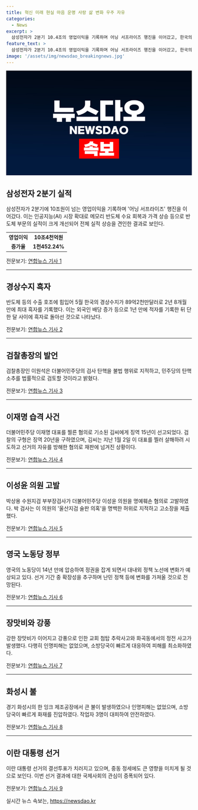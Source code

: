 ```yaml
---
title: 혁신 미래 현실 마음 운명 사랑 삶 변화 우주 자유
categories:
  - News
excerpt: >
  삼성전자가 2분기 10.4조의 영업이익을 기록하며 어닝 서프라이즈 행진을 이어갔고, 한국의 경상수지는 2년 8개월만에 최대 흑자를 기록했습니다. 더불어민주당 탄핵과 관련해 이원석 검찰총장은 직권남용과 명예훼손 등 위법성을 검토하겠다 밝혔으며, 노동당 정부가 탄생하면서 영국의 대내외 정책에 변화가 예상된다. 이란 대통령 선거의 결선투표가 이루어지며 국제사회의 이목이 쏠린다.
feature_text: >
  삼성전자가 2분기 10.4조의 영업이익을 기록하며 어닝 서프라이즈 행진을 이어갔고, 한국의 경상수지는 2년 8개월만에 최대 흑자를 기록했습니다. 더불어민주당 탄핵과 관련해 이원석 검찰총장은 직권남용과 명예훼손 등 위법성을 검토하겠다 밝혔으며, 노동당 정부가 탄생하면서 영국의 대내외 정책에 변화가 예상된다. 이란 대통령 선거의 결선투표가 이루어지며 국제사회의 이목이 쏠린다.
image: '/assets/img/newsdao_breakingnews.jpg'
---
```


<p><img src="/assets/img/newsdao_breakingnews.jpg" alt="flaretime 속보" /></p>

<div>
<h2 data-ke-size="size26">삼성전자 2분기 실적</h2>
<p data-ke-size="size16">삼성전자가 2분기에 10조원이 넘는 영업이익을 기록하며 '어닝 서프라이즈' 행진을 이어갔다. 이는 인공지능(AI) 시장 확대로 메모리 반도체 수요 회복과 가격 상승 등으로 반도체 부문의 실적이 크게 개선되어 전체 실적 상승을 견인한 결과로 보인다.</p>
<table>
<tbody>
<tr>
<td style="text-align: center; height: 17px;"><b>영업이익</b></td>
<td style="text-align: center; height: 17px;"><b>10조4천억원</b></td>
</tr>
<tr>
<td style="text-align: center; height: 17px;"><b>증가율</b></td>
<td style="text-align: center; height: 17px;"><b>1천452.24%</b></td>
</tr>
</tbody>
</table>
<p data-ke-size="size16">전문보기: <a href="https://www.yna.co.kr/view/AKR20240705024652527">연합뉴스 기사 1</a></p>
<hr>
<h2 data-ke-size="size26">경상수지 흑자</h2>
<p data-ke-size="size16">반도체 등의 수출 호조에 힘입어 5월 한국의 경상수지가 89억2천만달러로 2년 8개월 만에 최대 흑자를 기록했다. 이는 외국인 배당 증가 등으로 1년 만에 적자를 기록한 뒤 단 한 달 사이에 흑자로 돌아선 것으로 나타났다.</p>
<p data-ke-size="size16">전문보기: <a href="https://www.yna.co.kr/view/AKR20240705016151002">연합뉴스 기사 2</a></p>
<hr>
<h2 data-ke-size="size26">검찰총장의 발언</h2>
<p data-ke-size="size16">검찰총장인 이원석은 더불어민주당의 검사 탄핵을 불법 행위로 지적하고, 민주당의 탄핵 소추를 법률적으로 검토할 것이라고 밝혔다.</p>
<p data-ke-size="size16">전문보기: <a href="https://www.yna.co.kr/view/AKR20240705038000004">연합뉴스 기사 3</a></p>
<hr>
<h2 data-ke-size="size26">이재명 습격 사건</h2>
<p data-ke-size="size16">더불어민주당 이재명 대표를 찔른 혐의로 기소된 김씨에게 징역 15년이 선고되었다. 검찰의 구형은 징역 20년을 구하였으며, 김씨는 지난 1월 2일 이 대표를 찔러 살해하려 시도하고 선거의 자유를 방해한 혐의로 재판에 넘겨진 상황이다.</p>
<p data-ke-size="size16">전문보기: <a href="https://www.yna.co.kr/view/AKR20240705048300051">연합뉴스 기사 4</a></p>
<hr>
<h2 data-ke-size="size26">이성윤 의원 고발</h2>
<p data-ke-size="size16">박상용 수원지검 부부장검사가 더불어민주당 이성윤 의원을 명예훼손 혐의로 고발하였다. 박 검사는 이 의원의 '울산지검 술판 의혹'을 명백한 허위로 지적하고 고소장을 제출했다.</p>
<p data-ke-size="size16">전문보기: <a href="https://www.yna.co.kr/view/AKR20240705046000061">연합뉴스 기사 5</a></p>
<hr>
<h2 data-ke-size="size26">영국 노동당 정부</h2>
<p data-ke-size="size16">영국의 노동당이 14년 만에 압승하여 정권을 잡게 되면서 대내외 정책 노선에 변화가 예상되고 있다. 선거 기간 중 확장성을 추구하며 난민 정책 등에 변화를 가져올 것으로 전망된다.</p>
<p data-ke-size="size16">전문보기: <a href="https://www.yna.co.kr/view/AKR20240705001200085">연합뉴스 기사 6</a></p>
<hr>
<h2 data-ke-size="size26">장맛비와 강풍</h2>
<p data-ke-size="size16">강한 장맛비가 이어지고 강풍으로 인한 교회 첨탑 추락사고와 화곡동에서의 정전 사고가 발생했다. 다행히 인명피해는 없었으며, 소방당국이 빠르게 대응하여 피해를 최소화하였다.</p>
<p data-ke-size="size16">전문보기: <a href="https://www.yna.co.kr/view/AKR20240705019200530">연합뉴스 기사 7</a></p>
<hr>
<h2 data-ke-size="size26">화성시 불</h2>
<p data-ke-size="size16">경기 화성시의 한 잉크 제조공장에서 큰 불이 발생하였으나 인명피해는 없었으며, 소방당국이 빠르게 화재를 진압하였다. 작업자 3명이 대피하여 안전하였다.</p>
<p data-ke-size="size16">전문보기: <a href="https://www.yna.co.kr/view/AKR20240705024200061">연합뉴스 기사 8</a></p>
<hr>
<h2 data-ke-size="size26">이란 대통령 선거</h2>
<p data-ke-size="size16">이란 대통령 선거의 결선투표가 치러지고 있으며, 중동 정세에도 큰 영향을 미치게 될 것으로 보인다. 이번 선거 결과에 대한 국제사회의 관심이 증폭되어 있다.</p>
<p data-ke-size="size16">전문보기: <a href="https://www.yna.co.kr/view/AKR20240704158900108">연합뉴스 기사 9</a></p>
</div>
실시간 뉴스 속보는, <a href="https://newsdao.kr" rel="dofollow">https://newsdao.kr</a>


